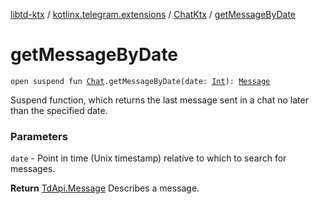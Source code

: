 [libtd-ktx](../../index.md) / [kotlinx.telegram.extensions](../index.md) / [ChatKtx](index.md) / [getMessageByDate](./get-message-by-date.md)

# getMessageByDate

`open suspend fun `[`Chat`](https://tdlibx.github.io/td/docs/org/drinkless/td/libcore/telegram/TdApi.Chat.html)`.getMessageByDate(date: `[`Int`](https://kotlinlang.org/api/latest/jvm/stdlib/kotlin/-int/index.html)`): `[`Message`](https://tdlibx.github.io/td/docs/org/drinkless/td/libcore/telegram/TdApi.Message.html)

Suspend function, which returns the last message sent in a chat no later than the specified
date.

### Parameters

`date` - Point in time (Unix timestamp) relative to which to search for messages.

**Return**
[TdApi.Message](https://tdlibx.github.io/td/docs/org/drinkless/td/libcore/telegram/TdApi.Message.html) Describes a message.

